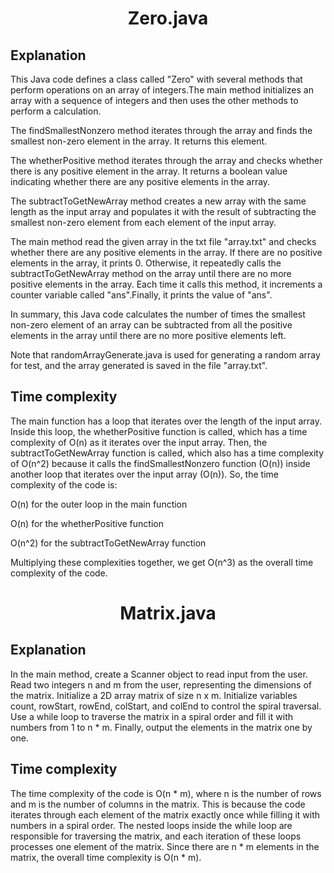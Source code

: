 # <center>Zero.java

## Explanation

This Java code defines a class called "Zero" with several methods that perform operations on an array of integers.The
main method initializes an array with a sequence of integers and then uses the other methods to perform a calculation.

The findSmallestNonzero method iterates through the array and finds the smallest non-zero element in the array. It
returns this element.

The whetherPositive method iterates through the array and checks whether there is any positive element in the array. It
returns a boolean value indicating whether there are any positive elements in the array.

The subtractToGetNewArray method creates a new array with the same length as the input array and populates it with the
result of subtracting the smallest non-zero element from each element of the input array.

The main method read the given array in the txt file "array.txt" and checks whether there are any positive elements in
the array. If
there are no positive elements in the array, it prints 0.
Otherwise, it repeatedly calls the subtractToGetNewArray method on the array until there are no more positive elements
in the array. Each time it calls this method, it increments a counter variable called "ans".Finally, it prints the value
of "ans".

In summary, this Java code calculates the number of times the smallest non-zero element of an array can be subtracted
from all the positive elements in the array until there are no more positive elements left.

Note that randomArrayGenerate.java is used for generating a random array for test, and the array generated is saved in
the file "array.txt".

## Time complexity

The main function has a loop that iterates over the length of the input array. Inside this loop, the whetherPositive
function is called, which has a time complexity of O(n) as it iterates over the input array. Then, the
subtractToGetNewArray function is called, which also has a time complexity of O(n^2) because it calls the
findSmallestNonzero function (O(n)) inside another loop that iterates over the input array (O(n)).
So, the time complexity of the code is:

O(n) for the outer loop in the main function

O(n) for the whetherPositive function

O(n^2) for the subtractToGetNewArray function

Multiplying these complexities together, we get O(n^3) as the overall time complexity of the code.

# <center>Matrix.java

## Explanation

In the main method, create a Scanner object to read input from the user.
Read two integers n and m from the user, representing the dimensions of the matrix.
Initialize a 2D array matrix of size n x m.
Initialize variables count, rowStart, rowEnd, colStart, and colEnd to control the spiral traversal.
Use a while loop to traverse the matrix in a spiral order and fill it with numbers from 1 to n * m.
Finally, output the elements in the matrix one by one.

## Time complexity

The time complexity of the code is O(n * m), where n is the number of rows and m is the number of columns in the matrix.
This is because the code iterates through each element of the matrix exactly once while filling it with numbers in a
spiral order. The nested loops inside the while loop are responsible for traversing the matrix, and each iteration of
these loops processes one element of the matrix. Since there are n * m elements in the matrix, the overall time
complexity is O(n * m).